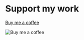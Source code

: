 
# Support my work

[Buy me a coffee](https://buymeacoffee.com/ndu69)

![Buy me a coffee](https://worldofprintables.com/wp-content/uploads/2024/01/Free-Coffee-Cup-SVG.svg)
